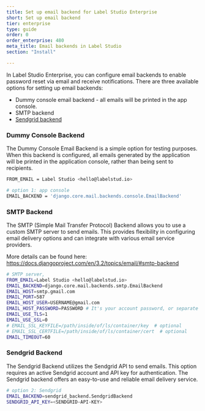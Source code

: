 ```yaml
---
title: Set up email backend for Label Studio Enterprise
short: Set up email backend
tier: enterprise
type: guide
order: 0
order_enterprise: 480
meta_title: Email backends in Label Studio 
section: "Install"

---
```


In Label Studio Enterprise, you can configure email backends to enable password reset via email and receive notifications. There are three available options for setting up email backends:
* Dummy console email backend - all emails will be printed in the app console.
* SMTP backend
* [Sendgrid backend](https://sendgrid.com/) 


### Dummy Console Backend 

The Dummy Console Email Backend is a simple option for testing purposes. When this backend is configured, all emails generated by the application will be printed in the application console, rather than being sent to recipients.

```bash
FROM_EMAIL = Label Studio <hello@labelstud.io>

# option 1: app console
EMAIL_BACKEND = 'django.core.mail.backends.console.EmailBackend'
```

### SMTP Backend

The SMTP (Simple Mail Transfer Protocol) Backend allows you to use a custom SMTP server to send emails. This provides flexibility in configuring email delivery options and can integrate with various email service providers.

More details can be found here: https://docs.djangoproject.com/en/3.2/topics/email/#smtp-backend

```bash
# SMTP server, 
FROM_EMAIL=Label Studio <hello@labelstud.io>
EMAIL_BACKEND=django.core.mail.backends.smtp.EmailBackend
EMAIL_HOST=smtp.gmail.com
EMAIL_PORT=587
EMAIL_HOST_USER=USERNAME@gmail.com
EMAIL_HOST_PASSWORD=PASSWORD # It's your account password, or separate application password, if you have 2fa on your google account
EMAIL_USE_TLS=1
EMAIL_USE_SSL=0
# EMAIL_SSL_KEYFILE=/path/inside/of/ls/container/key  # optional
# EMAIL_SSL_CERTFILE=/path/inside/of/ls/container/cert  # optional
EMAIL_TIMEOUT=60
```

### Sendgrid Backend

The Sendgrid Backend utilizes the Sendgrid API to send emails. This option requires an active Sendgrid account and API key for authentication. The Sendgrid backend offers an easy-to-use and reliable email delivery service.

```bash 
# option 2: Sendgrid
EMAIL_BACKEND=sendgrid_backend.SendgridBackend
SENDGRID_API_KEY=<SENDGRID-API-KEY>
```